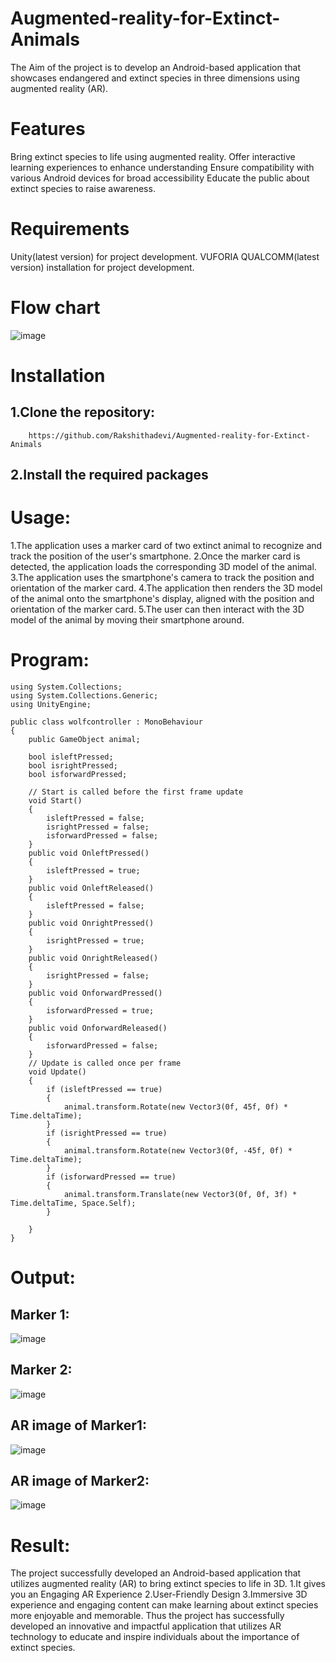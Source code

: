 # Augmented-reality-for-Extinct-Animals
 The Aim of the project is to develop an Android-based application that showcases endangered and extinct species in three dimensions using augmented reality (AR).
# Features
 Bring extinct species to life using augmented reality.
 Offer interactive learning experiences to enhance understanding
 Ensure compatibility with various Android devices for broad accessibility
 Educate the public about extinct species to raise awareness.
 # Requirements
 Unity(latest version) for project development.
 VUFORIA QUALCOMM(latest version) installation for project development.
 # Flow chart
 ![image](https://github.com/Rakshithadevi/Augmented-reality-for-Extinct-Animals/assets/94165326/9b4c3af3-70dd-4c53-baac-9b7f30628c9f)
 # Installation
   ## 1.Clone the repository:
   ```
       https://github.com/Rakshithadevi/Augmented-reality-for-Extinct-Animals
   ```
  ## 2.Install the required packages
# Usage:
1.The application uses a marker card of two extinct animal to recognize and track the position of the user's smartphone.
2.Once the marker card is detected, the application loads the corresponding 3D model of the animal.
3.The application uses the smartphone's camera to track the position and orientation of the marker card.
4.The application then renders the 3D model of the animal onto the smartphone's display, aligned with the position and orientation of the marker card.
5.The user can then interact with the 3D model of the animal by moving their smartphone around.
# Program:

```
using System.Collections;
using System.Collections.Generic;
using UnityEngine;

public class wolfcontroller : MonoBehaviour
{
    public GameObject animal;

    bool isleftPressed;
    bool isrightPressed;
    bool isforwardPressed;

    // Start is called before the first frame update
    void Start()
    {
        isleftPressed = false;
        isrightPressed = false;
        isforwardPressed = false;
    }
    public void OnleftPressed()
    {
        isleftPressed = true;
    }
    public void OnleftReleased()
    {
        isleftPressed = false;
    }
    public void OnrightPressed()
    {
        isrightPressed = true;
    }
    public void OnrightReleased()
    {
        isrightPressed = false;
    }
    public void OnforwardPressed()
    {
        isforwardPressed = true;
    }
    public void OnforwardReleased()
    {
        isforwardPressed = false;
    }
    // Update is called once per frame
    void Update()
    {
        if (isleftPressed == true)
        {
            animal.transform.Rotate(new Vector3(0f, 45f, 0f) * Time.deltaTime);
        }
        if (isrightPressed == true)
        {
            animal.transform.Rotate(new Vector3(0f, -45f, 0f) * Time.deltaTime);
        }
        if (isforwardPressed == true)
        {
            animal.transform.Translate(new Vector3(0f, 0f, 3f) * Time.deltaTime, Space.Self);
        }

    }
}
```
# Output:
## Marker 1:

![image](https://github.com/Rakshithadevi/Augmented-reality-for-Extinct-Animals/assets/94165326/ac5a3021-6066-4fee-b8ac-baa1f83de2ee)


## Marker 2:

![image](https://github.com/Rakshithadevi/Augmented-reality-for-Extinct-Animals/assets/94165326/794da215-dfa0-4224-b376-4909d1e0c088)


## AR image of Marker1:

![image](https://github.com/Rakshithadevi/Augmented-reality-for-Extinct-Animals/assets/94165326/95dbb0a3-96cd-4f9f-8e83-911b61e4ab03)


## AR image of Marker2:

![image](https://github.com/Rakshithadevi/Augmented-reality-for-Extinct-Animals/assets/94165326/b18f01de-9e04-49a3-b369-02a3b96357e3)




# Result:
The project successfully developed an Android-based application that utilizes augmented reality (AR) to bring extinct species to life in 3D.
  1.It gives you an Engaging AR Experience
  2.User-Friendly Design
  3.Immersive 3D experience and engaging content can make learning about extinct species more enjoyable and memorable.
Thus the project has successfully developed an innovative and impactful application that utilizes AR technology to educate and inspire individuals about the importance of extinct species.



 
